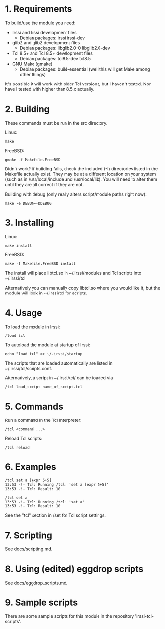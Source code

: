 # 1. Requirements

To build/use the module you need:

  * Irssi and Irssi development files
    * Debian packages: irssi irssi-dev
  * glib2 and glib2 development files
    * Debian packages: libglib2.0-0 libglib2.0-dev
  * Tcl 8.5+ and Tcl 8.5+ development files
    * Debian packages: tcl8.5-dev tcl8.5
  * GNU Make (gmake)
    * Debian packages: build-essential (well this will get Make
      among other things)

It's possible it will work with older Tcl versions, but I haven't tested. Nor
have I tested with higher than 8.5.x actually.


# 2. Building

These commands must be run in the src directory.

Linux:

    make

FreeBSD:

    gmake -f Makefile.FreeBSD

Didn't work?
If building fails, check the included (-I) directories listed in the Makefile
actually exist.
They may be at a different location on your system (such as in
/usr/local/include and /usr/local/lib).
You will need to alter them until they are all correct if they are not.

Building with debug (only really alters script/module paths right now):

    make -e DEBUG=-DDEBUG


# 3. Installing

Linux:

    make install

FreeBSD:

    make -f Makefile.FreeBSD install

The install will place libtcl.so in ~/.irssi/modules and Tcl scripts into
~/.irssi/tcl

Alternatively you can manually copy libtcl.so where you would like it, but the
module will look in ~/.irssi/tcl for scripts.


# 4. Usage

To load the module in Irssi:

    /load tcl

To autoload the module at startup of Irssi:

    echo "load tcl" >> ~/.irssi/startup

The scripts that are loaded automatically are listed in
~/.irssi/tcl/scripts.conf.

Alternatively, a script in ~/.irssi/tcl/ can be loaded via

    /tcl load_script name_of_script.tcl


# 5. Commands

Run a command in the Tcl interpreter:

    /tcl <command ...>

Reload Tcl scripts:

    /tcl reload


# 6. Examples

    /tcl set a [expr 5+5]
    13:53 -!- Tcl: Running /tcl: 'set a [expr 5+5]'
    13:53 -!- Tcl: Result: 10

    /tcl set a
    13:53 -!- Tcl: Running /tcl: 'set a'
    13:53 -!- Tcl: Result: 10

See the "tcl" section in /set for Tcl script settings.


# 7. Scripting

See docs/scripting.md.


# 8. Using (edited) eggdrop scripts

See docs/eggdrop\_scripts.md.


# 9. Sample scripts

There are some sample scripts for this module in the repository
'irssi-tcl-scripts'.
